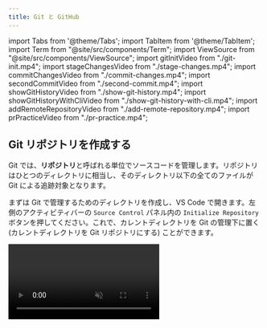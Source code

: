 ```yaml
---
title: Git と GitHub
---
```


import Tabs from '@theme/Tabs';
import TabItem from '@theme/TabItem';
import Term from "@site/src/components/Term";
import ViewSource from "@site/src/components/ViewSource";
import gitInitVideo from "./git-init.mp4";
import stageChangesVideo from "./stage-changes.mp4";
import commitChangesVideo from "./commit-changes.mp4";
import secondCommitVideo from "./second-commit.mp4";
import showGitHistoryVideo from "./show-git-history.mp4";
import showGitHistoryWithCliVideo from "./show-git-history-with-cli.mp4";
import addRemoteRepositoryVideo from "./add-remote-repository.mp4";
import prPracticeVideo from "./pr-practice.mp4";

## Git リポジトリを作成する

Git では、**リポジトリ**と呼ばれる単位でソースコードを管理します。リポジトリはひとつのディレクトリに相当し、そのディレクトリ以下の全てのファイルが Git による追跡対象となります。

まずは Git で管理するためのディレクトリを作成し、VS Code で開きます。左側のアクティビティバーの `Source Control` パネル内の `Initialize Repository` ボタンを押してください。これで、カレントディレクトリを Git の管理下に置く (カレントディレクトリを Git リポジトリにする) ことができます。

<video src={gitInitVideo} controls autoPlay muted loop />

:::info `git init` コマンド

Git の操作は、コマンドからも行うことが出来ます。次のコマンドを実行してください。

```shell
git init
```

`git init` コマンドは、カレントディレクトリを Git の管理下に置くためのコマンドです。

:::

:::tip `.git` ディレクトリ

Git の管理下に置かれたディレクトリには `.git` という名前のディレクトリが生成されます。このディレクトリには過去のコミットの履歴など、Git が内部的に使用するファイルが格納されます。誤ったディレクトリで `git init` コマンドを実行してしまった場合、このディレクトリを削除しましょう。なお、ピリオドから始まるディレクトリやファイルは `ls` コマンドに `-a` というオプションをつけないといけないので注意が必要です。

```shell
$ ls
$ ls -a
.  ..  .git
$ ls .git
branches  config  description  HEAD  hooks  info  objects  refs
```

:::

## 最初のコミットを作成する

**コミット**は、リポジトリのある時点での状態です。ここでいう状態とは、リポジトリ内のすべてのディレクトリやファイルの名前、その内容、変更日時などです。Git では、コミットを作成することにより、リポジトリへの変更内容を記録します。

それでは、前項で作成したリポジトリで最初のコミットを作成してみましょう。まずはファイルを作成し、適当な内容で保存します。

コミットを作成する前に、変更を**ステージ**する必要があります。ステージとはコミットの直前の状態で、Git に対して該当ファイルをコミットする意思があることを伝えるためのものです。VS Code から行う場合、`Source Control` パネル内の変更したファイルの横の `+` ボタンを押します。ファイルが `Changes` セクションから `Staged Changes` に移ったら成功です。

<video src={stageChangesVideo} loop muted autoPlay controls />

コマンドラインから変更をステージする場合には、`git add` コマンドを実行します。

```shell
$ git add ステージするファイルへのパス
$ git add -A # リポジトリ内部のすべてのファイルをステージする場合
```

ステージされた変更からコミットを作成するには、**コミットメッセージ** を入力して `Commit` ボタンを押します。コミットメッセージとは、そのコミットで行われた変更を説明する簡潔なメッセージです。

<video src={commitChangesVideo} muted autoPlay loop controls />

コマンドラインで実行するには、`git commit` コマンドを使用します。

```shell
git commit -m "コミットメッセージ"
```

変更がコミットとして記録されました。

ある程度変更がまとまったら、ステージ (`git add`)、コミット (`git commit`) を繰り返してプログラムを書き進めていきましょう。

:::tip `.gitignore`

`.gitignore` ファイルで指定されたファイルは Git の管理下に置かれません。`npm install` で簡単にダウンロードできて容量が大きいのでバージョン管理するメリットのない `node_modules` や、機密情報や環境ごとに異なる情報を含む `.env` といったファイルが指定されます。

:::

## 変更履歴を表示する

先ほど作成したファイルを変更し、ステージした後、もう一度コミットを作ってみましょう。

<video src={secondCommitVideo} muted autoPlay loop controls />

これにより、2 つ目のコミットが作成されました。コミットの履歴を確認するために、先ほどインストールした `Git Graph` 拡張機能を起動してみましょう。`Cmd / Ctrl + Shift + P` キーを押してコマンドパレットを開き、`Git Graph: View Git Graph (git log)` を選択します。

<video src={showGitHistoryVideo} muted autoPlay loop controls />

コマンドを用いて変更を表示するには、`git log` コマンドを使用します。コミットには一意の ID が割り当てられており、この ID を `git diff` コマンドに与えることで、コミット同士を比較することができます。下の動画の最後で実行されている `git diff @ @~` は、最新のコミットとそのひとつ前のコミットを比較するためのコマンドです。`@` が最新のコミットを、`~` が「そのひとつ前」を表します。

<video src={showGitHistoryWithCliVideo} muted autoPlay loop controls />

## 変更を GitHub に保存する

自分のコンピューター上に作成したリポジトリと同期させるため、GitHub 上にもリポジトリを作成します。GitHub 上部のメニューから `New repository` を選択してください。

![リポジトリ](new-repository.png)

必要な設定はリポジトリの名前と公開範囲です。公開するつもりがない場合は公開範囲は `Private` に設定するようにしましょう。

![リポジトリの設定](./repository-settings.png)

続いて、作成したリポジトリと自分の PC 上にあるリポジトリを紐づけます。GitHub 上に表示されている **SSH** の URL をコピーします。(**SSH** にするのを忘れないでください。) これが GitHub 上に作成したリポジトリを表す URL (リモートリポジトリの URL) になります。次のコマンドを実行して、このリモートリポジトリを `origin` (慣習的にリモートリポジトリが一つだけの場合はこの名前が用いられます) という名前で登録します。

```shell
git remote add origin git@github.com:アカウント名/リポジトリ名.git
```

追加が完了したら、次のコマンドを実行して `origin` として登録したリモートリポジトリにコミットを送信します。この操作を**プッシュ**と呼びます。`-u` オプションを指定することで、次回から `origin` や `master` の指定を省略し、`git push` のみで実行できるようになります。このコマンドの `master` は**ブランチ**と呼ばれるソースコードの変更の分岐を表す名前で、何も指定しなければ `master` という名前になります。(macOS では `main` になります。)

```shell
git push -u origin master
```

:::info

この操作の際、初回は以下のような警告が出る場合があります。

```plain
The authenticity of host 'github.com (20.27.177.113)' can't be established.
ECDSA key fingerprint is SHA256:p2QAMXNIC1TJYWeIOttrVc98/R1BUFWu3/LiyKgUfQM.
Are you sure you want to continue connecting (yes/no/[fingerprint])?
```

これは、接続先となっている GitHub が、なりすましではなく本物の GitHub であると信頼してもよいかを尋ねるメッセージです。家庭用のインターネット回線、UTokyo WiFi 等、十分に信頼できるネットワークに接続している場合は問題ありませんので、 `yes` を入力して続行させてください。

:::

<video src={addRemoteRepositoryVideo} muted controls />

GitHub を開いているブラウザを更新して、プログラムが反映されていることを確認したら完了です。

## GitHub を用いた共同開発をする

GitHub を用いると簡単に共同開発ができます。ここでは、[練習用のリポジトリ](https://github.com/ut-code/readme_practice)に変更を加えてみましょう。変更を加えるのにはリポジトリの編集権限が必要なので、権限をもらっておきましょう。

まずは、共同開発をするリポジトリをローカルにクローンし、VS Code で開きます。

```shell
git clone git@github.com:ut-code/readme_practice.git
```

次にブランチを作成します。ブランチは、ソースコードへの変更を分岐して行うための仕組みです。ブランチを作成することで、複数の変更を同時に進めていくことができます。

まずは、ブランチの一覧を確認してみましょう。ターミナルで `git branch` コマンドを実行してください。

```shell
$ git branch
* main
```

ここで、`*` から始まっているのが、現在いるブランチです。`main` となっているはずです。

次に、変更を行うために新しいブランチを作成して、移動します。ブランチ名は作業する内容が端的にわかるような名前にしてください。

```shell
git checkout -b 新しいブランチ名
```

現在いるブランチを確認すると、`*` が移動しているはずです。

```shell
$ git branch
  main
* 新しいブランチ名
```

この状態で、ファイルに必要な変更を行います。
練習用のリポジトリに自分だけの新しいファイルを作ってみましょう。
変更ができたらその都度、変更をステージし、コミットします。
必要に応じて、コミットの履歴やコミットの差分を確認してください。

変更が終わったら、変更を加えたブランチをリモートリポジトリにプッシュして、プルリクエストをします。

```shell
git push origin ブランチ名
```

とすると、変更を加えたブランチをリモートリポジトリにプッシュできます。

プッシュができたら、GitHub を開き `Pull requests` を開いてください。

![Pull requests](./pull-requests-tab.png)

`New pull request` を押してください。

次のような画面が現れるので、

![Compare changes](./compare-changes.png)

`compare` と書いてある方のブランチを変更して、変更を加えたブランチを選択してください。

![Comparing changes](./comparing-changes.png)

`Create pull request` を押してください。

![Create pull request](./create-pull-request.png)

確認画面が出るので、コメントを書いて `Create pull request` を押してください。これで、プルリクエストを作成することができました。

![Merge pull request](./merge-pull-request.png)

変更が良さそうだったら、`Merge pull request` を押してください。これで、変更を反映できます。

マージしたら、不要になったブランチは削除しておきましょう。

<video src={prPracticeVideo} muted controls />
